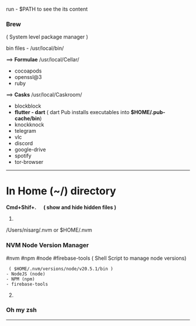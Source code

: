 
run - $PATH
to see the its content

### Brew

( System level package manager )

bin files - /usr/local/bin/

==> **Formulae**
/usr/local/Cellar/

- cocoapods  
- openssl@3  
- ruby

==> **Casks**
/usr/local/Caskroom/

- blockblock 
- **flutter - dart** ( dart Pub installs executables into **$HOME/.pub-cache/bin**)
- knockknock 
- telegram 
- vlc
- discord 
- google-drive 
- spotify 
- tor-browser


--- 
# In Home (~/) directory 

**Cmd+Shif+.      ( show and hide hidden files )**

1.

/Users/nisarg/.nvm
or $HOME/.nvm
### NVM  Node Version Manager 
#nvm #npm #node #firebase-tools
( Shell Script  to manage node versions)

	 ( $HOME/.nvm/versions/node/v20.5.1/bin )
	- NodeJS (node)       
	- NPM (npm)
	- firebase-tools

2.
### Oh my zsh



---




